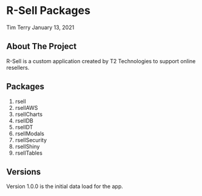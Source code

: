 R-Sell Packages
================
Tim Terry
January 13, 2021

## About The Project

R-Sell is a custom application created by T2 Technologies to support
online resellers.

## Packages

1.  rsell
2.  rsellAWS
3.  rsellCharts
4.  rsellDB
5.  rsellDT
6.  rsellModals
7.  rsellSecurity
8.  rsellShiny
9.  rsellTables

## Versions

Version 1.0.0 is the initial data load for the app.
